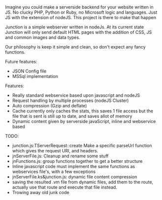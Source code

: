 Imagine you could make a serverside backend for your website written in JS. No clucky PHP, Python or Ruby, no Microsoft logic and languages. Just JS with the extension of nodeJS.
This project is there to make that happen

Junction is a simple webserver written in nodeJs.
At its current state Junction will only send default HTML pages with the addition of CSS, JS and common images and data types.

Our philosophy is keep it simple and clean, so don't expect any fancy functions.

Future features:
 - JSON Config file
 - MSSql implementation

Features:
 - Really standard webservice based upon javascript and nodeJS
 - Request handling by multiple processes (nodeJS Cluster)
 - Auto compression (Gzip and deflate)
 - Cache currently only caches the stats, this saves 1 file access but the file that is sent is still up to date, and saves allot of memory
 - Dynamic content given by serverside javaScript, inline and webservice based

 TODO:
  -	junction.js:TServerRequest::create
  	Make a specific parseUrl function which gives the request URI, and headers.
  - jnServerFile.js: Cleanup and rename some stuff
  - jnFunctions.js: group functions together to get a better structure
  - Inline javascript code must implement the same functions as webservices file's, with a few exceptions
  - jnServerFile.ks&junction.js: dynamic file content compression
  - saving the resulted .vm file from dynamic files, add them to the route, actually use that route and execute that file instead.
  - Trowing away old junk code
